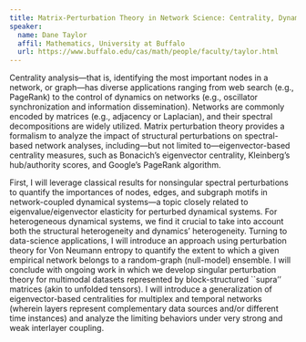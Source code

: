 ```yaml
---
title: Matrix-Perturbation Theory in Network Science: Centrality, Dynamical Systems and Multimodal-Data Analysis
speaker:
  name: Dane Taylor
  affil: Mathematics, University at Buffalo
  url: https://www.buffalo.edu/cas/math/people/faculty/taylor.html
---
```

Centrality analysis—that is, identifying the most important nodes in a network,
or graph—has diverse applications ranging from web search (e.g., PageRank) to
the control of dynamics on networks (e.g., oscillator synchronization and
information dissemination). Networks are commonly encoded by matrices (e.g.,
adjacency or Laplacian), and their spectral decompositions are widely
utilized. Matrix perturbation theory provides a formalism to analyze the impact
of structural perturbations on spectral-based network analyses, including—but
not limited to—eigenvector-based centrality measures, such as Bonacich’s
eigenvector centrality, Kleinberg’s hub/authority scores, and Google’s PageRank
algorithm.

First, I will leverage classical results for nonsingular spectral perturbations
to quantify the importances of nodes, edges, and subgraph motifs in
network-coupled dynamical systems—a topic closely related to
eigenvalue/eigenvector elasticity for perturbed dynamical systems. For
heterogeneous dynamical systems, we find it crucial to take into account both
the structural heterogeneity and dynamics’ heterogeneity. Turning to
data-science applications, I will introduce an approach using perturbation
theory for Von Neumann entropy to quantify the extent to which a given empirical
network belongs to a random-graph (null-model) ensemble. I will conclude with
ongoing work in which we develop singular perturbation theory for multimodal
datasets represented by block-structured ``supra’’ matrices (akin to unfolded
tensors). I will introduce a generalization of eigenvector-based centralities
for multiplex and temporal networks (wherein layers represent complementary data
sources and/or different time instances) and analyze the limiting behaviors
under very strong and weak interlayer coupling.
